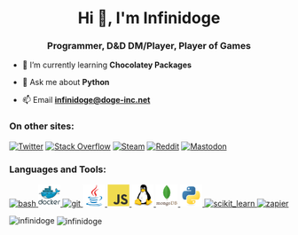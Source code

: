<h1 align="center">Hi 👋, I'm Infinidoge</h1>
<h3 align="center">Programmer, D&D DM/Player, Player of Games</h3>

- 🌱 I’m currently learning **Chocolatey Packages**

- 💬 Ask me about **Python**

- 📫 Email **infinidoge@doge-inc.net**

<h3 align="left">On other sites:</h3>
<p align="left">
<a href="https://twitter.com/infinidoge" target="blank"><img align="center" src="https://cdn.jsdelivr.net/npm/simple-icons@3.0.1/icons/twitter.svg" alt="Twitter" height="30" width="40" /></a>
<a href="https://stackoverflow.com/users/7745142" target="blank"><img align="center" src="https://cdn.jsdelivr.net/npm/simple-icons@3.0.1/icons/stackoverflow.svg" alt="Stack Overflow" height="30" width="40" /></a>
<a href="https://steamcommunity.com/id/Infinidoge" target="blank"><img align="center" src="https://cdn.jsdelivr.net/npm/simple-icons@3.0.1/icons/steam.svg" alt="Steam" height="30" width="40" /></a>
<a href="https://www.reddit.com/user/Infinidoge" target="blank"><img align="center" src="https://cdn.jsdelivr.net/npm/simple-icons@3.0.1/icons/reddit.svg" alt="Reddit" height="30" width="40" /></a>
<a rel="me" href="https://meow.social/@Infinidoge" target="blank"><img align="center" src="https://cdn.jsdelivr.net/npm/simple-icons@3.0.1/icons/mastodon.svg" alt="Mastodon" height="30" width="40" /></a>
</p>

<h3 align="left">Languages and Tools:</h3>
<p align="left"> <a href="https://www.gnu.org/software/bash/" target="_blank"> <img src="https://www.vectorlogo.zone/logos/gnu_bash/gnu_bash-icon.svg" alt="bash" width="40" height="40"/> </a> <a href="https://www.docker.com/" target="_blank"> <img src="https://raw.githubusercontent.com/devicons/devicon/master/icons/docker/docker-original-wordmark.svg" alt="docker" width="40" height="40"/> </a> <a href="https://git-scm.com/" target="_blank"> <img src="https://www.vectorlogo.zone/logos/git-scm/git-scm-icon.svg" alt="git" width="40" height="40"/> </a> <a href="https://www.java.com" target="_blank"> <img src="https://raw.githubusercontent.com/devicons/devicon/master/icons/java/java-original.svg" alt="java" width="40" height="40"/> </a> <a href="https://developer.mozilla.org/en-US/docs/Web/JavaScript" target="_blank"> <img src="https://raw.githubusercontent.com/devicons/devicon/master/icons/javascript/javascript-original.svg" alt="javascript" width="40" height="40"/> </a> <a href="https://www.linux.org/" target="_blank"> <img src="https://raw.githubusercontent.com/devicons/devicon/master/icons/linux/linux-original.svg" alt="linux" width="40" height="40"/> </a> <a href="https://www.mongodb.com/" target="_blank"> <img src="https://raw.githubusercontent.com/devicons/devicon/master/icons/mongodb/mongodb-original-wordmark.svg" alt="mongodb" width="40" height="40"/> </a> <a href="https://www.python.org" target="_blank"> <img src="https://raw.githubusercontent.com/devicons/devicon/master/icons/python/python-original.svg" alt="python" width="40" height="40"/> </a> <a href="https://scikit-learn.org/" target="_blank"> <img src="https://upload.wikimedia.org/wikipedia/commons/0/05/Scikit_learn_logo_small.svg" alt="scikit_learn" width="40" height="40"/> </a> <a href="https://zapier.com" target="_blank"> <img src="https://www.vectorlogo.zone/logos/zapier/zapier-icon.svg" alt="zapier" width="40" height="40"/> </a> </p>

<p><img align="left" src="https://github-readme-stats.vercel.app/api/top-langs?username=infinidoge&show_icons=true&theme=dracula&locale=en&layout=compact" alt="infinidoge" /></p>

<p>&nbsp;<img align="center" src="https://github-readme-stats.vercel.app/api?username=infinidoge&show_icons=true&theme=dracula&locale=en" alt="infinidoge" /></p>
